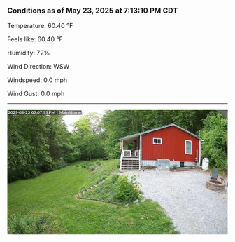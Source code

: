 ### Conditions as of May 23, 2025 at 7:13:10 PM CDT 

Temperature: 60.40 &deg;F

Feels like: 60.40 &deg;F

Humidity: 72%

Wind Direction: WSW

Windspeed: 0.0 mph

Wind Gust: 0.0 mph

---

<img src="./images/latest.jpeg"/>

